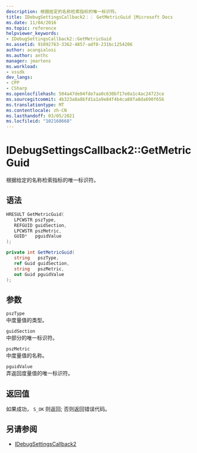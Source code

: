 ```yaml
---
description: 根据给定的名称检索指标的唯一标识符。
title: IDebugSettingsCallback2：： GetMetricGuid |Microsoft Docs
ms.date: 11/04/2016
ms.topic: reference
helpviewer_keywords:
- IDebugSettingsCallback2::GetMetricGuid
ms.assetid: 91092763-3362-4857-adf0-231bc1254206
author: acangialosi
ms.author: anthc
manager: jmartens
ms.workload:
- vssdk
dev_langs:
- CPP
- CSharp
ms.openlocfilehash: 504a47de04fde7aa0c630bf17e0a1c4ac24723ce
ms.sourcegitcommit: 4b323a8a8bfd1a1a9e84f4b4ca88fa8da690f656
ms.translationtype: MT
ms.contentlocale: zh-CN
ms.lasthandoff: 03/05/2021
ms.locfileid: "102168668"
---
```

# <a name="idebugsettingscallback2getmetricguid"></a>IDebugSettingsCallback2::GetMetricGuid
根据给定的名称检索指标的唯一标识符。

## <a name="syntax"></a>语法

```cpp
HRESULT GetMetricGuid(
   LPCWSTR pszType,
   REFGUID guidSection,
   LPCWSTR pszMetric,
   GUID*   pguidValue
);
```

```csharp
private int GetMetricGuid(
   string   pszType,
   ref Guid guidSection,
   string   pszMetric,
   out Guid pguidValue
);
```

## <a name="parameters"></a>参数
`pszType`\
中度量值的类型。

`guidSection`\
中部分的唯一标识符。

`pszMetric`\
中度量值的名称。

`pguidValue`\
弄返回度量值的唯一标识符。

## <a name="return-value"></a>返回值
 如果成功， `S_OK` 则返回; 否则返回错误代码。

## <a name="see-also"></a>另请参阅
- [IDebugSettingsCallback2](../../../extensibility/debugger/reference/idebugsettingscallback2.md)
